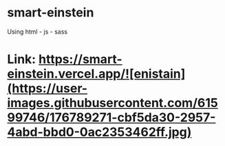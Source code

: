 # smart-einstein
Using html - js - sass 
# Link: https://smart-einstein.vercel.app/![enistain](https://user-images.githubusercontent.com/61599746/176789271-cbf5da30-2957-4abd-bbd0-0ac2353462ff.jpg)

